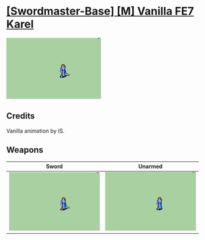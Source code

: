 # [\[Swordmaster-Base\] \[M\] Vanilla FE7 Karel](./)

<img src="./1.%20Sword/Sword_000.png" alt="[Swordmaster-Base] [M] Vanilla FE7 Karel standing" />

## Credits

Vanilla animation by IS.

## Weapons


|Sword |Unarmed |
|  :---: | :---: |
| <img alt="Sword animation" src="./1.%20Sword/Sword.gif" /> | <img alt="Unarmed animation" src="./8.%20Unarmed/Unarmed.gif" /> |
